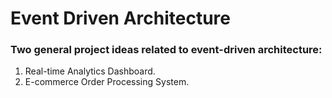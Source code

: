 # Event Driven Architecture

### Two general project ideas related to event-driven architecture:
1. Real-time Analytics Dashboard.
2. E-commerce Order Processing System.